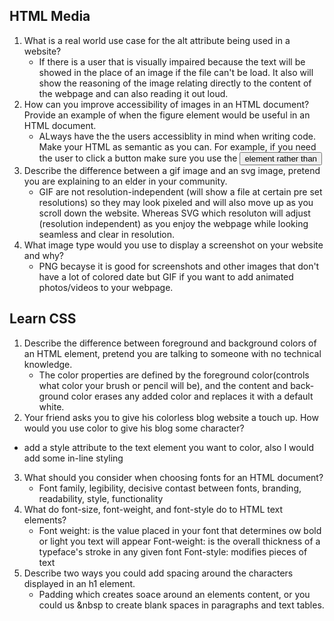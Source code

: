 ## HTML Media 
1. What is a real world use case for the alt attribute being used in a website?
    - If there is a user that is visually impaired because the text will be showed in the place of an image if the file can't be load. It also will show the reasoning of the image relating directly to the content of the webpage and can also reading it out loud. 
2. How can you improve accessibility of images in an HTML document?
Provide an example of when the figure element would be useful in an HTML document.
    - ALways have the the users accessiblity in mind when writing code. Make your HTML as semantic as you can. For example, if you need the user to click a button make sure you use the *<button>* element rather than *<div>*
3. Describe the difference between a gif image and an svg image, pretend you are explaining to an elder in your community.
    - GIF are not resolution-independent (will show a file at certain pre set resolutions) so they may look pixeled and will also move up as you scroll down the website. Whereas SVG which resoluton will adjust (resolution independent) as you enjoy the webpage while looking seamless and clear in resolution. 
4. What image type would you use to display a screenshot on your website and why?
    - PNG becayse it is good for screenshots and other images that don't have a lot of colored date but GIF if you want to add animated photos/videos to your webpage. 

## Learn CSS
1. Describe the difference between foreground and background colors of an HTML element, pretend you are talking to someone with no technical knowledge.
    - The color properties are defined by the foreground color(controls what color your brush or pencil will be), and the content and back-ground color erases any added color and replaces it with a default white.
2. Your friend asks you to give his colorless blog website a touch up. How would you use color to give his blog some character? 
 - add a style attribute to the text element you want to color, also I would add some in-line styling
3. What should you consider when choosing fonts for an HTML document?
    - Font family, legibility, decisive contast between fonts, branding, readability, style, functionality  
4. What do font-size, font-weight, and font-style do to HTML text elements?
    - Font weight: is the value placed in your font that determines ow bold or light you text will appear
      Font-weight: is the overall thickness of a typeface's stroke in any given font
      Font-style: modifies pieces of text
5. Describe two ways you could add spacing around the characters displayed in an h1 element.
    - Padding which creates soace around an elements content, or you could us &nbsp to create blank spaces in paragraphs and text tables. 

